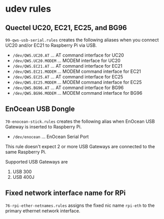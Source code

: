 udev rules
===

## Quectel UC20, EC21, EC25, and BG96

`99-qws-usb-serial.rules` creates the following aliases when you connect UC20 and/or EC21 to Raspberry Pi via USB.

- `/dev/QWS.UC20.AT` ... AT command interface for UC20
- `/dev/QWS.UC20.MODEM` ... MODEM interface for UC20
- `/dev/QWS.EC21.AT` ... AT command interface for EC21
- `/dev/QWS.EC21.MODEM` ... MODEM command interface for EC21
- `/dev/QWS.EC25.AT` ... AT command interface for EC25
- `/dev/QWS.EC25.MODEM` ... MODEM command interface for EC25
- `/dev/QWS.BG96.AT` ... AT command interface for BG96
- `/dev/QWS.BG96.MODEM` ... MODEM command interface for BG96

## EnOcean USB Dongle

`70-enocean-stick.rules` creates the following alias when EnOcean USB Gateway is inserted to Raspberry Pi.

- `/dev/enocean` ... EnOcean Serial Port

This rule doesn't expect 2 or more USB Gateways are connected to the same Raspberry Pi.

Supported USB Gateways are

1. USB 300
1. USB 400J

## Fixed network interface name for RPi

`76-rpi-ether-netnames.rules` assigns the fixed nic name `rpi-eth` to the primary ethernet network interface.
